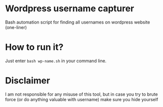 # Wordpress username capturer

Bash automation script for finding all usernames on wordpress website (one-liner)

# How to run it?

Just enter `bash wp-name.sh` in your command line.

# Disclaimer

I am not responsible for any misuse of this tool, but in case you try to brute force (or do anything valuable with username) make sure you hide yourself
